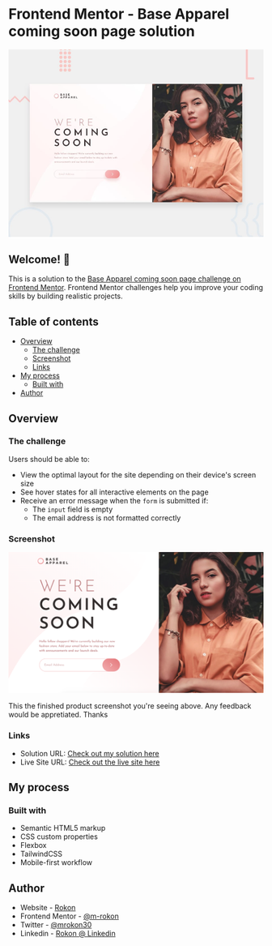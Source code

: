 # Frontend Mentor - Base Apparel coming soon page solution

![Design preview for the Base Apparel coming soon page coding challenge](./design/desktop-preview.jpg)

## Welcome! 👋

This is a solution to the [Base Apparel coming soon page challenge on Frontend Mentor](https://www.frontendmentor.io/challenges/base-apparel-coming-soon-page-5d46b47f8db8a7063f9331a0). Frontend Mentor challenges help you improve your coding skills by building realistic projects.

## Table of contents

- [Overview](#overview)
  - [The challenge](#the-challenge)
  - [Screenshot](#screenshot)
  - [Links](#links)
- [My process](#my-process)
  - [Built with](#built-with)
- [Author](#author)



## Overview

### The challenge

Users should be able to:

- View the optimal layout for the site depending on their device's screen size
- See hover states for all interactive elements on the page
- Receive an error message when the `form` is submitted if:
  - The `input` field is empty
  - The email address is not formatted correctly

### Screenshot

![](./screenshot.png)

This the finished product screenshot you're seeing above. Any feedback would be appretiated. Thanks


### Links

- Solution URL: [Check out my solution here](https://www.frontendmentor.io/solutions/base-apparel-coming-soon-page-7IfFLGLldp)
- Live Site URL: [Check out the live site here](https://m-rokon.github.io/base-apparel/)

## My process

### Built with

- Semantic HTML5 markup
- CSS custom properties
- Flexbox
- TailwindCSS
- Mobile-first workflow


## Author

- Website - [Rokon](https://www.rokon.dev)
- Frontend Mentor - [@m-rokon](https://www.frontendmentor.io/profile/m-rokon)
- Twitter - [@mrokon30](https://www.twitter.com/mrokon30)
- Linkedin - [Rokon @ Linkedin](https://www.linkedin.com/in/mrokon/)
